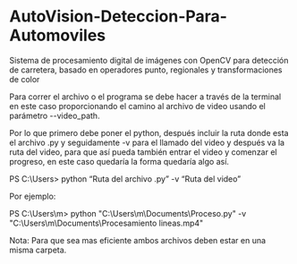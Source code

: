 # AutoVision-Deteccion-Para-Automoviles
Sistema de procesamiento digital de imágenes con OpenCV para detección de carretera, basado en operadores punto, regionales y transformaciones de color

Para correr el archivo o el programa se debe hacer a través de la terminal en este caso proporcionando el camino al archivo de video usando el parámetro --video_path. 

Por lo que primero debe poner el python, después incluir la ruta donde esta el archivo .py y seguidamente -v para el llamado del video y después va la ruta del video, para que así pueda también entrar el video y comenzar el progreso, en este caso quedaría la forma quedaría algo así.

PS C:\Users\> python “Ruta del archivo .py” -v “Ruta del video”

Por ejemplo:

PS C:\Users\m> python "C:\Users\m\Documents\Proceso.py" -v "C:\Users\m\Documents\Procesamiento lineas.mp4"

Nota: Para que sea mas eficiente ambos archivos deben estar en una misma carpeta. 
